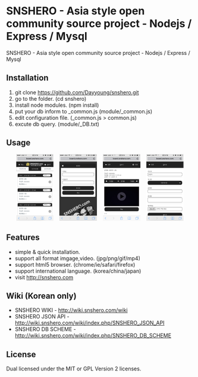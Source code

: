 SNSHERO - Asia style open community source project - Nodejs / Express / Mysql
=========
SNSHERO - Asia style open community source project - Nodejs / Express / Mysql

## Installation

1. git clone https://github.com/Dayyoung/snshero.git
2. go to the folder. (cd snshero)
3. install node modules. (npm install) 
4. put your db inform to _common.js (module/_common.js)
5. edit configuration file. (_common.js > common.js)
6. excute db query. (module/_DB.txt)

## Usage

<div align="center">
        <img width="20%" src="https://raw.githubusercontent.com/Dayyoung/snshero/master/1.png" alt="About screen" title="About screen"</img>
        <img height="0" width="8px">
        <img width="20%" src="https://raw.githubusercontent.com/Dayyoung/snshero/master/2.png" alt="List screen" title="List screen"></img>
        <img height="0" width="8px">
        <img width="20%" src="https://raw.githubusercontent.com/Dayyoung/snshero/master/3.png" alt="List screen" title="List screen"></img>
        <img height="0" width="8px">
        <img width="20%" src="https://raw.githubusercontent.com/Dayyoung/snshero/master/4.png" alt="List screen" title="List screen"></img>
</div>

## Features

- simple & quick installation.
- support all format imgage,video. (jpg/png/gif/mp4)
- support html5 browser. (chrome/ie/safari/firefox) 
- support international language. (korea/china/japan)
- visit http://snshero.com

## Wiki (Korean only)

- SNSHERO WIKI - http://wiki.snshero.com/wiki 
- SNSHERO JSON API - http://wiki.snshero.com/wiki/index.php/SNSHERO_JSON_API
- SNSHERO DB SCHEME - http://wiki.snshero.com/wiki/index.php/SNSHERO_DB_SCHEME

## License

Dual licensed under the MIT or GPL Version 2 licenses.

